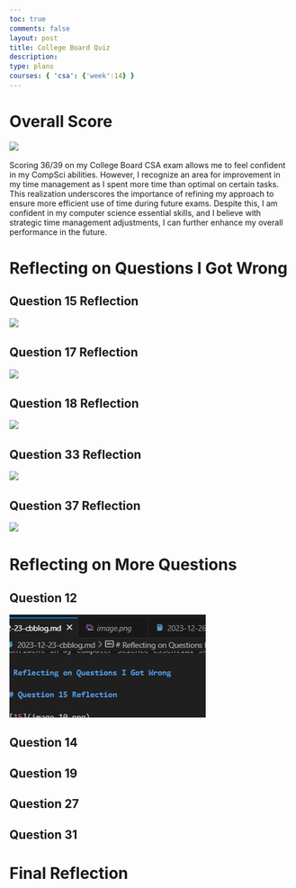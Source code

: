 ```yaml
---
toc: true
comments: false
layout: post
title: College Board Quiz
description: 
type: plans
courses: { 'csa': {'week':14} }
---
```


# Overall Score

<img src="{{site.baseurl}}/posts/image.png">

Scoring 36/39 on my College Board CSA exam allows me to feel confident in my CompSci abilities. However, I recognize an area for improvement in my time management as I spent more time than optimal on certain tasks. This realization underscores the importance of refining my approach to ensure more efficient use of time during future exams. Despite this, I am confident in my computer science essential skills, and I believe with strategic time management adjustments, I can further enhance my overall performance in the future.

# Reflecting on Questions I Got Wrong

## Question 15 Reflection

<img src="{{site.baseurl}}/posts/image-1.png">

## Question 17 Reflection

<img src="{{site.baseurl}}/posts/image-2.png">

## Question 18 Reflection

<img src="{{site.baseurl}}/posts/image-3.png">

## Question 33 Reflection

<img src="{{site.baseurl}}/posts/image-4.png">

## Question 37 Reflection

<img src="{{site.baseurl}}/posts/image-5.png">

# Reflecting on More Questions

## Question 12

![Alt text](image-12.png)

## Question 14

## Question 19

## Question 27

## Question 31


# Final Reflection




